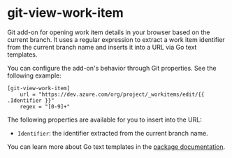 # git-view-work-item

Git add-on for opening work item details in your browser based on the current branch.
It uses a regular expression to extract a work item identifier from the current branch name and inserts it into a URL via Go text templates.

You can configure the add-on's behavior through Git properties. See the following example:

```
[git-view-work-item]
    url = "https://dev.azure.com/org/project/_workitems/edit/{{ .Identifier }}"
    regex = "[0-9]+"
```

The following properties are available for you to insert into the URL:

- `Identifier`: the identifier extracted from the current branch name.

You can learn more about Go text templates in the [package documentation][go-text-templates].

<!-- References -->
[go-text-templates]: https://pkg.go.dev/text/template
